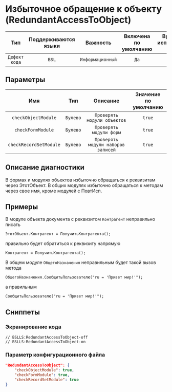 # Избыточное обращение к объекту (RedundantAccessToObject)

|      Тип      |    Поддерживаются<br>языки    |     Важность     |    Включена<br>по умолчанию    |    Время на<br>исправление (мин)    |             Теги             |
|:-------------:|:-----------------------------:|:----------------:|:------------------------------:|:-----------------------------------:|:----------------------------:|
| `Дефект кода` |             `BSL`             | `Информационный` |              `Да`              |                 `1`                 |    `standard`<br>`clumsy`    |

## Параметры 


|          Имя           |   Тип    |              Описание              |    Значение<br>по умолчанию    |
|:----------------------:|:--------:|:----------------------------------:|:------------------------------:|
|  `checkObjectModule`   | `Булево` |    `Проверять модули объектов`     |             `true`             |
|   `checkFormModule`    | `Булево` |      `Проверять модули форм`       |             `true`             |
| `checkRecordSetModule` | `Булево` | `Проверять модули наборов записей` |             `true`             |
<!-- Блоки выше заполняются автоматически, не трогать -->
## Описание диагностики
В формах и модулях объектов избыточно обращаться к реквизитам через ЭтотОбъект. В общих модулях избыточно обращаться к методам через свое имя, кроме модулей с ПовтИсп.

## Примеры
В модуле объекта документа с реквизитом `Контрагент` неправильно писать
```bsl
ЭтотОбъект.Контрагент = ПолучитьКонтрагента();
```

правильно будет обратиться к реквизиту напрямую
```bsl
Контрагент = ПолучитьКонтрагента();
```

В общем модуле `ОбщегоНазначения` неправильным будет такой вызов метода
```bsl
ОбщегоНазначения.СообщитьПользователю("ru = 'Привет мир!'");
```

а правильным
```bsl
СообщитьПользователю("ru = 'Привет мир!'");
```

## Сниппеты

<!-- Блоки ниже заполняются автоматически, не трогать -->
### Экранирование кода

```bsl
// BSLLS:RedundantAccessToObject-off
// BSLLS:RedundantAccessToObject-on
```

### Параметр конфигурационного файла

```json
"RedundantAccessToObject": {
    "checkObjectModule": true,
    "checkFormModule": true,
    "checkRecordSetModule": true
}
```
